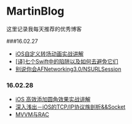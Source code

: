 # MartinBlog

 这里记录我每天推荐的优秀博客
 
###16.02.27
 * [iOS自定义转场动画实战讲解](http://www.jianshu.com/p/ea0132738057)
 * [[译]七个Swift中的陷阱以及如何去避免它们](http://www.jianshu.com/p/4db09441eef9)
 * [别说你会AFNetworking3.0/NSURLSession](http://www.jianshu.com/p/5969bbb4af9f)
 
### 16.02.28

* [iOS 高效添加圆角效果实战讲解](http://www.jianshu.com/p/f970872fdc22)
* [深入浅出－iOS的TCP/IP协议族剖析&&Socket](http://www.jianshu.com/p/cc756016243b)
* [MVVM与RAC](http://www.jianshu.com/p/39ee13d03b75)